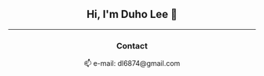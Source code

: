 <div align="center">
<h2>Hi, I'm Duho Lee 👋 </h2>

<!--
<div align="center">
  <h3>Skill</h3>
  <div>
    <img src="https://img.shields.io/badge/JavaScript-F7DF1E?style=for-the-badge&logo=javascript&logoColor=white"/>
    <img src="https://img.shields.io/badge/TypeScript-3178C6?style=for-the-badge&logo=typescript&logoColor=white">
    <img src="https://img.shields.io/badge/Java-007396?style=for-the-badge&logo=OpenJDK&logoColor=white"/>
    <img src="https://img.shields.io/badge/Python-3776AB?style=for-the-badge&logo=python&logoColor=white"/>
  </div>
  <div>
    <img src="https://img.shields.io/badge/Nest.js-E0234E?style=for-the-badge&logo=nestjs&logoColor=white"/>
    <img src="https://img.shields.io/badge/SpringBoot-6DB33F?style=for-the-badge&logo=springboot&logoColor=white"/>
    <img src="https://img.shields.io/badge/React.js-61DAFB?style=for-the-badge&logo=react&logoColor=white"/>
  </div>
  <div>
    <img src="https://img.shields.io/badge/AWS-232F3E?style=for-the-badge&logo=amazonaws&logoColor=white"/>
    <img src="https://img.shields.io/badge/MySQL-4479A1?style=for-the-badge&logo=mysql&logoColor=white"/>
    <img src="https://img.shields.io/badge/PostgreSQL-4169E1?style=for-the-badge&logo=postgresql&logoColor=white"/>
  </div>
</div>
-->
***

<div align="center">
  <h3>Contact</h3>
  <p>📫 e-mail: dl6874@gmail.com</p>
</div>

<!--
***
<div>
  
  [![Solved.ac
  프로필](http://mazassumnida.wtf/api/v2/generate_badge?boj=dl6874)](https://solved.ac/dl6874)
</div>

-->
